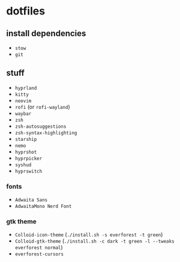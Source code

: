 # dotfiles
## install dependencies
- `stow`
- `git`
## stuff
- `hyprland`
- `kitty`
- `neovim`
- `rofi` (or `rofi-wayland`)
- `waybar`
- `zsh`
- `zsh-autosuggestions`
- `zsh-syntax-highlighting`
- `starship`
- `nemo`
- `hyprshot`
- `hyprpicker`
- `syshud`
- `hyprswitch`
### fonts
- `Adwaita Sans`
- `AdwaitaMono Nerd Font`
### gtk theme
- `Colloid-icon-theme` (`./install.sh -s everforest -t green`)
- `Colloid-gtk-theme` (`./install.sh -c dark -t green -l --tweaks everforest normal`)
- `everforest-cursors`
